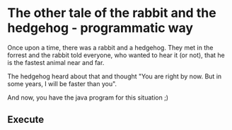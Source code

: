 # The other tale of the rabbit and the hedgehog - programmatic way

Once upon a time, there was a rabbit and a hedgehog. They met in the forrest
and the rabbit told everyone, who wanted to hear it (or not), that he is the
fastest animal near and far.

The hedgehog heard about that and thought "You are right by now. But in some
years, I will be faster than you".

And now, you have the java program for this
situation ;)

## Execute

